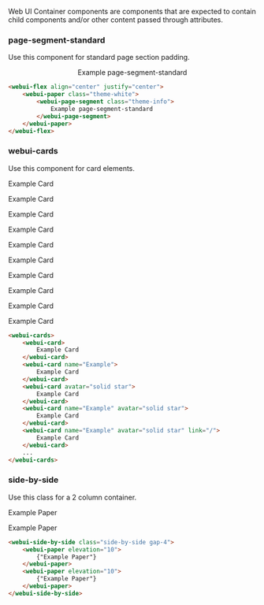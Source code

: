 <webui-data data-page-title="Container Components" data-page-subtitle=""></webui-data>

<webui-page-segment>

Web UI Container components are components that are expected to contain child components and/or other content passed through attributes.

</webui-page-segment>

### page-segment-standard

<webui-page-segment>

Use this component for standard page section padding.

</webui-page-segment>

<webui-side-by-side>

<webui-flex align="center" justify="center">

<webui-paper class="theme-white">

<webui-page-segment class="theme-info">

Example page-segment-standard

</webui-page-segment>

</webui-paper>

</webui-flex>

```html
<webui-flex align="center" justify="center">
    <webui-paper class="theme-white">
        <webui-page-segment class="theme-info">
            Example page-segment-standard
        </webui-page-segment>
    </webui-paper>
</webui-flex>
```

</webui-side-by-side>

### webui-cards

<webui-page-segment>

Use this component for card elements.

</webui-page-segment>

<webui-side-by-side>

<webui-cards>

<webui-card>

Example Card

</webui-card>

<webui-card name="Example">

Example Card

</webui-card>

<webui-card avatar="solid star">

Example Card

</webui-card>

<webui-card name="Example" avatar="solid star">

Example Card

</webui-card>

<webui-card name="Example" avatar="solid star" link="/">

Example Card

</webui-card>

<webui-card>

Example Card

</webui-card>

<webui-card>

Example Card

</webui-card>

<webui-card>

Example Card

</webui-card>

<webui-card>

Example Card

</webui-card>

<webui-card>

Example Card

</webui-card>

</webui-cards>

````html
<webui-cards>
    <webui-card>
        Example Card
    </webui-card>
    <webui-card name="Example">
        Example Card
    </webui-card>
    <webui-card avatar="solid star">
        Example Card
    </webui-card>
    <webui-card name="Example" avatar="solid star">
        Example Card
    </webui-card>
    <webui-card name="Example" avatar="solid star" link="/">
        Example Card
    </webui-card>
    ...
</webui-cards>
````

</webui-side-by-side>

### side-by-side

<webui-page-segment>

Use this class for a 2 column container.

</webui-page-segment>

<webui-side-by-side>

<webui-side-by-side>

<webui-paper elevation="10">

Example Paper

</webui-paper>

<webui-paper elevation="10">

Example Paper

</webui-paper>

</webui-side-by-side>

```html
<webui-side-by-side class="side-by-side gap-4">
    <webui-paper elevation="10">
        {"Example Paper"}
    </webui-paper>
    <webui-paper elevation="10">
        {"Example Paper"}
    </webui-paper>
</webui-side-by-side>
```

</webui-side-by-side>
